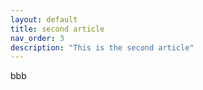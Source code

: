 ```yaml
---
layout: default
title: second article
nav_order: 3
description: "This is the second article"
---
```


bbb